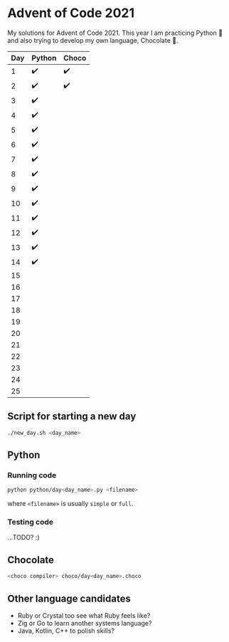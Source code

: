 # Advent of Code 2021

My solutions for Advent of Code 2021. This year I am practicing Python 🐍 and also trying to develop my own language, Chocolate 🍫.

| Day | Python | Choco |
| --- | ------ | ----- |
| 1   | ✔️     | ✔️    |
| 2   | ✔️     | ✔️    |
| 3   | ✔️     |       |
| 4   | ✔️     |       |
| 5   | ✔️     |       |
| 6   | ✔️     |       |
| 7   | ✔️     |       |
| 8   | ✔️     |       |
| 9   | ✔️     |       |
| 10  | ✔️     |       |
| 11  | ✔️     |       |
| 12  | ✔️     |       |
| 13  | ✔️     |       |
| 14  | ✔️     |       |
| 15  |        |       |
| 16  |        |       |
| 17  |        |       |
| 18  |        |       |
| 19  |        |       |
| 20  |        |       |
| 21  |        |       |
| 22  |        |       |
| 23  |        |       |
| 24  |        |       |
| 25  |        |       |

## Script for starting a new day

```bash
./new_day.sh <day_name>
```

## Python

### Running code

```bash
python python/day<day_name>.py <filename>
```

where `<filename>` is usually `simple` or `full`.

### Testing code

...TODO? :)

## Chocolate

```bash
<choco compiler> choco/day<day_name>.choco
```

## Other language candidates

- Ruby or Crystal too see what Ruby feels like?
- Zig or Go to learn another systems language?
- Java, Kotlin, C++ to polish skills?
